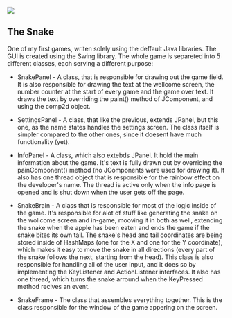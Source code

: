 ![](https://i.imgur.com/duRv85u.png)

## The Snake
One of my first games, writen solely using the deffault Java libraries. The GUI is created using the Swing library. The whole game is separeted into 5 different classes, each serving a different purpose:

* SnakePanel - A class, that is responsible for drawing out the game field. It is also responsible for drawing the text at the wellcome screen, the number counter at the start of every game and the game over text. It draws the text by overriding the paint() method of JComponent, and using the comp2d object.

* SettingsPanel - A class, that like the previous, extends JPanel, but this one, as the name states handles the settings screen. The class itself is simpler compared to the other ones, since it doesent have much functionality (yet).

* InfoPanel - A class, which also extebds JPanel. It hold the main information about the game. It's text is fully drawn out by overriding the painComponent() method (no JComponents were used for drawing it). It also has one thread object that is responsible for the rainbow effect on the developer's name. The thread is active only when the info page is opened and is shut down when the user gets off the page.

* SnakeBrain - A class that is responsible for most of the logic inside of the game. It's responsible for alot of stuff like generating the snake on the wollcome screen and in-game, mooving it in both as well, extending the snake when the apple has been eaten and ends the game if the snake bites its own tail. The snake's head and tail coordinates are being stored inside of HashMaps (one for the X and one for the Y coordinate), which makes it easy to move the snake in all directions (every part of the snake follows the next, starting from the head). This class is also responsible for handling all of the user input, and it does so by implementing the KeyListener and ActionListener interfaces. It also has one thread, which turns the snake arround when the KeyPressed method recives an event.

* SnakeFrame - The class that assembles everything together. This is the class responsible for the window of the game appering on the screen.



